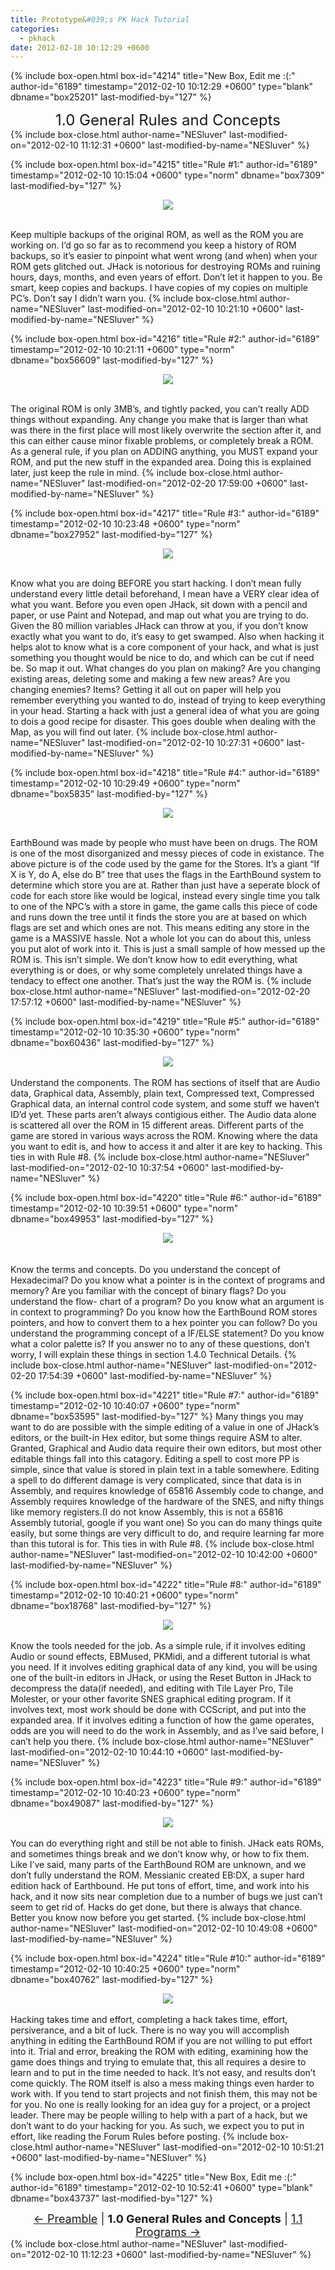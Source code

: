 ```yaml
---
title: Prototype&#039;s PK Hack Tutorial
categories:
  - pkhack
date: 2012-02-10 10:12:29 +0600
---
```

{% include box-open.html box-id="4214" title="New Box, Edit me :(:" author-id="6189" timestamp="2012-02-10 10:12:29 +0600" type="blank" dbname="box25201" last-modified-by="127" %}
<center><font size="5">1.0 General Rules and Concepts</font></center>
{% include box-close.html author-name="NESluver" last-modified-on="2012-02-10 11:12:31 +0600" last-modified-by-name="NESluver" %}

{% include box-open.html box-id="4215" title="Rule #1:" author-id="6189" timestamp="2012-02-10 10:15:04 +0600" type="norm" dbname="box7309" last-modified-by="127" %}
<center><img src="http://www.starmen.net/pkhack/tutorials/prototype/images/backups.png" /><br /><br /></center>

Keep multiple backups of the original ROM, as well as the ROM you are working on. I’d go so far
as to recommend you keep a history of ROM backups, so it’s easier to pinpoint what went wrong (and when) when your ROM gets glitched out. JHack is notorious for destroying ROMs and ruining hours, days, months, and even years of effort. Don’t let it happen to you. Be smart, keep copies and backups. I have copies of my copies on multiple PC’s. Don’t say I didn’t warn you.
{% include box-close.html author-name="NESluver" last-modified-on="2012-02-10 10:21:10 +0600" last-modified-by-name="NESluver" %}

{% include box-open.html box-id="4216" title="Rule #2:" author-id="6189" timestamp="2012-02-10 10:21:11 +0600" type="norm" dbname="box56609" last-modified-by="127" %}
<center><img src="http://www.starmen.net/pkhack/tutorials/prototype/images/freespace.jpg" /><br /><br /></center>

The original ROM is only 3MB’s, and tightly packed, you can’t really ADD things without expanding.
Any change you make that is larger than what was there in the first place will most likely overwrite the section after it, and this can either cause minor fixable problems, or completely break a ROM. As a general rule, if you plan on ADDING anything, you MUST expand your ROM, and put the new stuff in the expanded area. Doing this is explained later, just keep the rule in mind.
{% include box-close.html author-name="NESluver" last-modified-on="2012-02-20 17:59:00 +0600" last-modified-by-name="NESluver" %}

{% include box-open.html box-id="4217" title="Rule #3:" author-id="6189" timestamp="2012-02-10 10:23:48 +0600" type="norm" dbname="box27952" last-modified-by="127" %}
<center><img src="http://www.starmen.net/pkhack/tutorials/prototype/images/writeitdown.png" /><br /><br /></center>

Know what you are doing BEFORE you start hacking. I don’t mean fully understand every little detail
beforehand, I mean have a VERY clear idea of what you want. Before you even open JHack, sit down with a pencil and paper,
or use Paint and Notepad, and map out what you are trying to do. Given the 80 million variables JHack can throw at you,
if you don’t know exactly what you want to do, it’s easy to get swamped. Also when hacking it helps alot to know what is
a core component of your hack, and what is just something you thought would be nice to do, and which can be cut if need be.
So map it out. What changes do you plan on making? Are you changing existing areas, deleting some and making a few new
areas? Are you changing enemies? Items? Getting it all out on paper will help you remember everything you wanted to do, instead of trying to keep everything in your head. Starting a hack with just a general idea of what you are going to dois a good recipe for disaster. This goes double when dealing with the Map, as you will find out later.
{% include box-close.html author-name="NESluver" last-modified-on="2012-02-10 10:27:31 +0600" last-modified-by-name="NESluver" %}

{% include box-open.html box-id="4218" title="Rule #4:" author-id="6189" timestamp="2012-02-10 10:29:49 +0600" type="norm" dbname="box5835" last-modified-by="127" %}
<center><img src="http://www.starmen.net/pkhack/tutorials/prototype/images/ebshoptext.jpg" /><br /><br /></center>

EarthBound was made by people who must have been on drugs. The ROM is one of the most disorganized and
messy pieces of code in existance. The above picture is of the code used by the game for the Stores. It’s a giant
“If X is Y, do A, else do B” tree that uses the flags in the EarthBound system to determine which store you are at.
Rather than just have a seperate block of code for each store like would be logical, instead every single time you
talk to one of the NPC’s with a store in game, the game calls this piece of code and runs down the tree until it finds the
store you are at based on which flags are set and which ones are not. This means editing any store in the game is a
MASSIVE hassle. Not a whole lot you can do about this, unless you put alot of work into it. This is just a small sample
of how messed up the ROM is. This isn’t simple. We don’t know how to edit everything, what everything is or does,
or why some completely unrelated things have a tendacy to effect one another. That’s just the way the ROM is.
{% include box-close.html author-name="NESluver" last-modified-on="2012-02-20 17:57:12 +0600" last-modified-by-name="NESluver" %}

{% include box-open.html box-id="4219" title="Rule #5:" author-id="6189" timestamp="2012-02-10 10:35:30 +0600" type="norm" dbname="box60436" last-modified-by="127" %}
<center><img src="http://www.starmen.net/pkhack/tutorials/prototype/images/disassembled.png" /><br /><br /></center>
Understand the components. The ROM has sections of itself that are Audio data, Graphical data, Assembly,
plain text, Compressed text, Compressed Graphical data, an internal control code system, and some stuff we haven’t ID’d yet.
These parts aren’t always contigious either. The Audio data alone is scattered all over the ROM in 15 different areas.
Different parts of the game are stored in various ways across the ROM. Knowing where the data you want to edit is,
and how to access it and alter it are key to hacking. This ties in with Rule #8.
{% include box-close.html author-name="NESluver" last-modified-on="2012-02-10 10:37:54 +0600" last-modified-by-name="NESluver" %}

{% include box-open.html box-id="4220" title="Rule #6:" author-id="6189" timestamp="2012-02-10 10:39:51 +0600" type="norm" dbname="box49953" last-modified-by="127" %}
<center><img src="http://starmen.net/pkhack/tutorials/prototype/images/hex.png" /></center><br /><br />Know the terms and concepts. Do you understand the concept of Hexadecimal? Do you know what a pointer
is in the context of programs and memory? Are you familiar with the concept of binary flags? Do you understand the flow-
chart of a program? Do you know what an argument is in context to programming? Do you know how the EarthBound ROM stores
pointers, and how to convert them to a hex pointer you can follow? Do you understand the programming concept of a IF/ELSE
statement? Do you know what a color palette is? If you answer no to any of these questions, don’t worry, I will explain
these things in section 1.4.0 Technical Details.
{% include box-close.html author-name="NESluver" last-modified-on="2012-02-20 17:54:39 +0600" last-modified-by-name="NESluver" %}

{% include box-open.html box-id="4221" title="Rule #7:" author-id="6189" timestamp="2012-02-10 10:40:07 +0600" type="norm" dbname="box53595" last-modified-by="127" %}
Many things you may want to do are possible with the simple editing of a value in one of JHack’s editors,
or the built-in Hex editor, but some things require ASM to alter. Granted, Graphical and Audio data require their own
editors, but most other editable things fall into this catagory. Editing a spell to cost more PP is simple, since that
value is stored in plain text in a table somewhere. Editing a spell to do different damage is very complicated, since
that data is in Assembly, and requires knowledge of 65816 Assembly code to change, and Assembly requires knowledge of
the hardware of the SNES, and nifty things like memory registers.(I do not know Assembly, this is not a 65816 Assembly
tutorial, google if you want one) So you can do many things quite easily, but some things are very difficult to do, and
require learning far more than this tutoral is for. This ties in with Rule #8.
{% include box-close.html author-name="NESluver" last-modified-on="2012-02-10 10:42:00 +0600" last-modified-by-name="NESluver" %}

{% include box-open.html box-id="4222" title="Rule #8:" author-id="6189" timestamp="2012-02-10 10:40:21 +0600" type="norm" dbname="box18768" last-modified-by="127" %}
<center><img src="http://www.starmen.net/pkhack/tutorials/prototype/images/tool.png" /><br /><br /></center>
Know the tools needed for the job. As a simple rule, if it involves editing Audio or sound effects,
EBMused, PKMidi, and a different tutorial is what you need. If it involves editing graphical data of any kind, you will
be using one of the built-in editors in JHack, or using the Reset Button in JHack to decompress the data(if needed), and
editing with Tile Layer Pro, Tile Molester, or your other favorite SNES graphical editing program. If it involves text,
most work should be done with CCScript, and put into the expanded area. If it involves editing a function of how the game
operates, odds are you will need to do the work in Assembly, and as I’ve said before, I can’t help you there.
{% include box-close.html author-name="NESluver" last-modified-on="2012-02-10 10:44:10 +0600" last-modified-by-name="NESluver" %}

{% include box-open.html box-id="4223" title="Rule #9:" author-id="6189" timestamp="2012-02-10 10:40:23 +0600" type="norm" dbname="box49087" last-modified-by="127" %}
<center><img src="http://www.starmen.net/pkhack/tutorials/prototype/images/badluck.png" /><br /><br /></center>
You can do everything right and still be not able to finish. JHack eats ROMs, and sometimes things
break and we don’t know why, or how to fix them. Like I’ve said, many parts of the EarthBound ROM are unknown, and we
don’t fully understand the ROM. Messianic created EB:DX, a super hard edition hack of Earthbound. He put tons of effort,
time, and work into his hack, and it now sits near completion due to a number of bugs we just can’t seem to get rid of.
Hacks do get done, but there is always that chance. Better you know now before you get started.
{% include box-close.html author-name="NESluver" last-modified-on="2012-02-10 10:49:08 +0600" last-modified-by-name="NESluver" %}

{% include box-open.html box-id="4224" title="Rule #10:" author-id="6189" timestamp="2012-02-10 10:40:25 +0600" type="norm" dbname="box40762" last-modified-by="127" %}
<center><img src="http://starmen.net/pkhack/images/frontpage/hotm/hotm012012tmm.png" /><br /><br /></center>
Hacking takes time and effort, completing a hack takes time, effort, persiverance, and a bit of luck.
There is no way you will accomplish anything in editing the EarthBound ROM if you are not willing to put effort into it.
Trial and error, breaking the ROM with editing, examining how the game does things and trying to emulate that, this all
requires a desire to learn and to put in the time needed to hack. It’s not easy, and results don’t come quickly. The
ROM itself is also a mess making things even harder to work with. If you tend to start projects and not finish them,
this may not be for you. No one is really looking for an idea guy for a project, or a project leader. There may be
people willing to help with a part of a hack, but we don’t want to do your hacking for you. As such, we expect you to
put in effort, like reading the Forum Rules before posting.
{% include box-close.html author-name="NESluver" last-modified-on="2012-02-10 10:51:21 +0600" last-modified-by-name="NESluver" %}

{% include box-open.html box-id="4225" title="New Box, Edit me :(:" author-id="6189" timestamp="2012-02-10 10:52:41 +0600" type="blank" dbname="box43737" last-modified-by="127" %}
<center><font size="4"><a href="section0.php">&larr; Preamble</a> | <b>1.0 General Rules and Concepts</b> | <a href="section1part1.php">1.1 Programs &rarr;</a></font></center>
{% include box-close.html author-name="NESluver" last-modified-on="2012-02-10 11:12:23 +0600" last-modified-by-name="NESluver" %}
